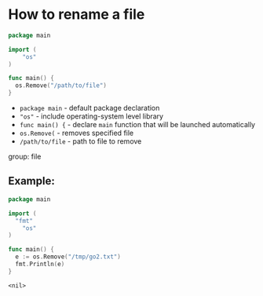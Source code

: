 # How to rename a file

```go
package main

import (
	"os"
)

func main() {
  os.Remove("/path/to/file")
}
```

- `package main` - default package declaration
- `"os"` - include operating-system level library
- `func main() {` - declare `main` function that will be launched automatically
- `os.Remove(` - removes specified file
- `/path/to/file` - path to file to remove

group: file

## Example: 
```go
package main

import (
  "fmt"
	"os"
)

func main() {
  e := os.Remove("/tmp/go2.txt")
  fmt.Println(e)
}
```
```
<nil>
```

